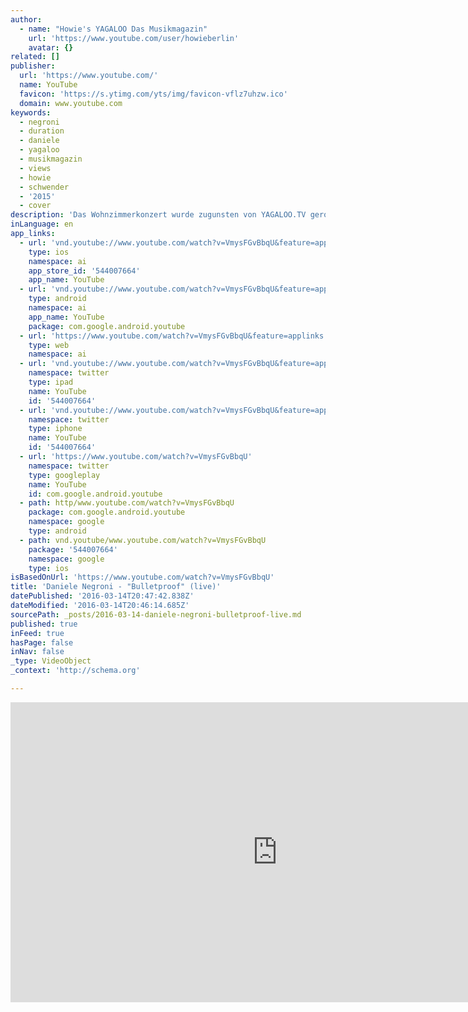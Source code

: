 ```yaml
---
author:
  - name: "Howie's YAGALOO Das Musikmagazin"
    url: 'https://www.youtube.com/user/howieberlin'
    avatar: {}
related: []
publisher:
  url: 'https://www.youtube.com/'
  name: YouTube
  favicon: 'https://s.ytimg.com/yts/img/favicon-vflz7uhzw.ico'
  domain: www.youtube.com
keywords:
  - negroni
  - duration
  - daniele
  - yagaloo
  - musikmagazin
  - views
  - howie
  - schwender
  - '2015'
  - cover
description: 'Das Wohnzimmerkonzert wurde zugunsten von YAGALOO.TV gerockt - Daniele Negroni und Mike Hecker gaben sie die Ehre. Hier ist der Titeltrack seines Albums "Bulletproof".'
inLanguage: en
app_links:
  - url: 'vnd.youtube://www.youtube.com/watch?v=VmysFGvBbqU&feature=applinks'
    type: ios
    namespace: ai
    app_store_id: '544007664'
    app_name: YouTube
  - url: 'vnd.youtube://www.youtube.com/watch?v=VmysFGvBbqU&feature=applinks'
    type: android
    namespace: ai
    app_name: YouTube
    package: com.google.android.youtube
  - url: 'https://www.youtube.com/watch?v=VmysFGvBbqU&feature=applinks'
    type: web
    namespace: ai
  - url: 'vnd.youtube://www.youtube.com/watch?v=VmysFGvBbqU&feature=applinks'
    namespace: twitter
    type: ipad
    name: YouTube
    id: '544007664'
  - url: 'vnd.youtube://www.youtube.com/watch?v=VmysFGvBbqU&feature=applinks'
    namespace: twitter
    type: iphone
    name: YouTube
    id: '544007664'
  - url: 'https://www.youtube.com/watch?v=VmysFGvBbqU'
    namespace: twitter
    type: googleplay
    name: YouTube
    id: com.google.android.youtube
  - path: http/www.youtube.com/watch?v=VmysFGvBbqU
    package: com.google.android.youtube
    namespace: google
    type: android
  - path: vnd.youtube/www.youtube.com/watch?v=VmysFGvBbqU
    package: '544007664'
    namespace: google
    type: ios
isBasedOnUrl: 'https://www.youtube.com/watch?v=VmysFGvBbqU'
title: 'Daniele Negroni - "Bulletproof" (live)'
datePublished: '2016-03-14T20:47:42.838Z'
dateModified: '2016-03-14T20:46:14.685Z'
sourcePath: _posts/2016-03-14-daniele-negroni-bulletproof-live.md
published: true
inFeed: true
hasPage: false
inNav: false
_type: VideoObject
_context: 'http://schema.org'

---
```

<iframe src="https://cdn.embedly.com/widgets/media.html?src=https%3A%2F%2Fwww.youtube.com%2Fembed%2FVmysFGvBbqU%3Ffeature%3Doembed&amp;url=https%3A%2F%2Fwww.youtube.com%2Fwatch%3Fv%3DVmysFGvBbqU&amp;image=https%3A%2F%2Fi.ytimg.com%2Fvi%2FVmysFGvBbqU%2Fhqdefault.jpg&amp;key=b7d04c9b404c499eba89ee7072e1c4f7&amp;type=text%2Fhtml&amp;schema=youtube" width="854" height="480" scrolling="no" frameborder="0" allowfullscreen="allowfullscreen" style=""></iframe>